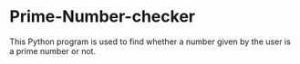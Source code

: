 # Prime-Number-checker
This Python program is used to find whether a number given by the user is a prime number or not.
